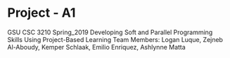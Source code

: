 # Project - A1
GSU CSC 3210 Spring_2019 Developing Soft and Parallel Programming Skills Using Project-Based Learning
Team Members: Logan Luque, Zejneb Al-Aboudy, Kemper Schlaak, Emilio Enriquez, Ashlynne Matta 

